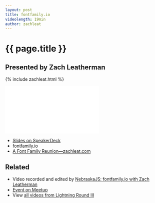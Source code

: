 ```yaml
---
layout: post
title: fontfamily.io
videolength: 19min
author: zachleat
---
```


# {{ page.title }}

## Presented by Zach Leatherman

{% include zachleat.html %}

<div class="fluid-width-video-wrapper"><iframe src="//www.youtube.com/embed/LbCT38Idhyk" frameborder="0" allowfullscreen></iframe></div>

* [Slides on SpeakerDeck](https://speakerdeck.com/zachleat/how-and-why-i-built-fontfamily-dot-io)
* [fontfamily.io](http://fontfamily.io)
* [A Font Family Reunion—zachleat.com](http://www.zachleat.com/web/font-family-reunion/)

## Related

* Video recorded and edited by [NebraskaJS: fontfamily.io with Zach Leatherman](http://www.youtube.com/watch?v=LbCT38Idhyk)
* [Event on Meetup](http://www.meetup.com/nebraskajs/events/205949422/)
* View [all videos from Lightning Round III](https://www.youtube.com/playlist?list=PLCCU6TIglvLFFMmgtEU4CVKgAFMYovt9X)
